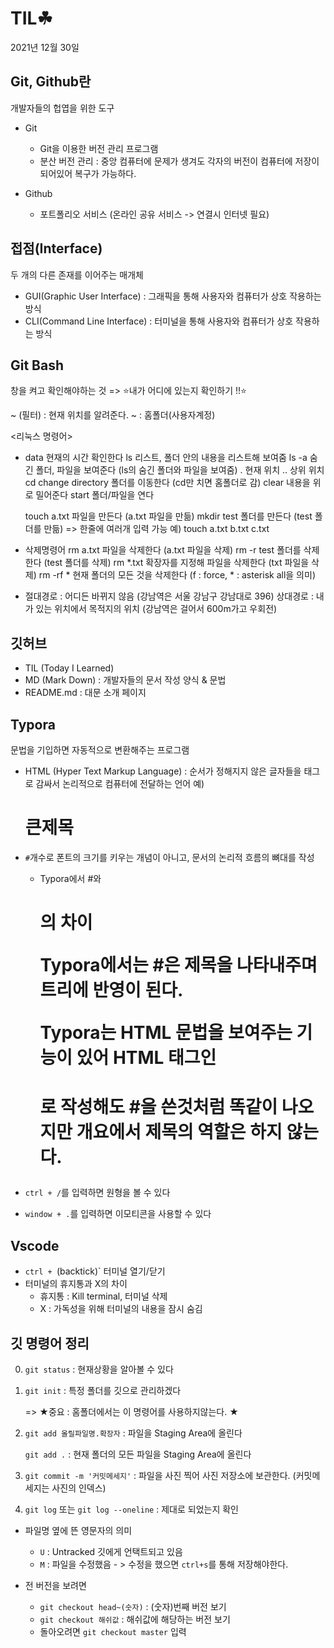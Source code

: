 # TIL☘

2021년 12월 30일

## Git, Github란

개발자들의 헙엽을 위한 도구

* Git
  * Git을 이용한 버전 관리 프로그램
  * 분산 버전 관리 : 중앙 컴퓨터에 문제가 생겨도 각자의 버전이 컴퓨터에 저장이 되어있어 복구가 가능하다.

* Github
  * 포트폴리오 서비스 (온라인 공유 서비스 -> 연결시 인터넷 필요)



## 접점(Interface)

두 개의 다른 존재를 이어주는 매개체

* GUI(Graphic User Interface) : 그래픽을 통해 사용자와 컴퓨터가 상호 작용하는 방식
* CLI(Command Line Interface) : 터미널을 통해 사용자와 컴퓨터가 상호 작용하는 방식



## Git Bash

창을 켜고 확인해야하는 것 => ⭐내가 어디에 있는지 확인하기 !!⭐

~ (필터) : 현재 위치를 알려준다. ~ : 홈폴더(사용자계정)

<리눅스 명령어>

* data		현재의 시간 확인한다
  ls			 리스트, 폴더 안의 내용을 리스트해 보여줌
  ls -a		 숨긴 폴더, 파일을 보여준다 (ls의 숨긴 폴더와 파일을 보여줌)
  . 			  현재 위치
  ..			  상위 위치
  cd			change directory 폴더를 이동한다 (cd만 치면 홈폴더로 감)
  clear	   내용을 위로 밀어준다
  start		폴더/파일을 연다

  touch a.txt     파일을 만든다 (a.txt 파일을 만듦)
  mkdir test	  폴더를 만든다 (test 폴더를 만듦)
  => 한줄에 여러개 입력 가능   예) touch a.txt b.txt c.txt

* 삭제명령어
  rm a.txt		파일을 삭제한다 (a.txt 파일을 삭제)
  rm -r test	 폴더를 삭제한다 (test 폴더를 삭제)
  rm *.txt		확장자를 지정해 파일을 삭제한다 (txt 파일을 삭제)
  rm -rf  *		현재 폴더의 모든 것을 삭제한다 (f : force, * : asterisk all을 의미)

* 절대경로 : 어디든 바뀌지 않음 (강남역은 서울 강남구 강남대로 396)
  상대경로 : 내가 있는 위치에서 목적지의 위치 (강남역은 걸어서 600m가고 우회전)





## 깃허브

* TIL (Today I Learned)
* MD (Mark Down) : 개발자들의 문서 작성 양식 & 문법
* README.md : 대문 소개 페이지



## Typora

문법을 기입하면 자동적으로 변환해주는 프로그램

* HTML (Hyper Text Markup Language) 
  : 순서가 정해지지 않은 글자들을 태그로 감싸서 논리적으로 컴퓨터에 전달하는 언어 
  예) <h1>큰제목</h1>

* `#`개수로 폰트의 크기를 키우는 개념이 아니고, 문서의 논리적 흐름의 뼈대를 작성

  * Typora에서 #와 <h1>의 차이

    Typora에서는 #은 제목을 나타내주며 트리에 반영이 된다.

    Typora는 HTML 문법을 보여주는 기능이 있어 HTML 태그인 <h1>로 작성해도 #을 쓴것처럼 똑같이 나오지만 개요에서 제목의 역할은 하지 않는다.

* `ctrl + /`를 입력하면 원형을 볼 수 있다
* `window + .`를 입력하면 이모티콘을 사용할 수 있다

## Vscode

* `ctrl + `(backtick)`	터미널 열기/닫기
* 터미널의 휴지통과 X의 차이
  * 휴지통 : Kill terminal, 터미널 삭제
  * X : 가독성을 위해 터미널의 내용을 잠시 숨김



## 깃 명령어 정리

0. `git status` : 현재상황을 알아볼 수 있다

1. `git init` : 특정 폴더를 깃으로 관리하겠다

   => ★중요 : 홈폴더에서는 이 명령어를 사용하지않는다. ★

2. `git add 올릴파일명.확장자` : 파일을 Staging Area에 올린다

   `git add .` : 현재 폴더의 모든 파일을 Staging Area에 올린다

3. `git commit -m '커밋메세지'` : 파일을 사진 찍어 사진 저장소에 보관한다. (커밋메세지는 사진의 인덱스)

4. `git log` 또는 `git log --oneline` : 제대로 되었는지 확인



* 파일명 옆에 뜬 영문자의 의미
  * `U` : Untracked 깃에게 언택트되고 있음
  * `M` : 파일을 수정했음  - > 수정을 했으면 `ctrl+s`를 통해 저장해야한다.

* 전 버전을 보려면
  * `git checkout head~(숫자)`	: (숫자)번째 버전 보기
  * `git checkout 해쉬값`	: 해쉬값에 해당하는 버전 보기
  * 돌아오려면 `git checkout master` 입력


